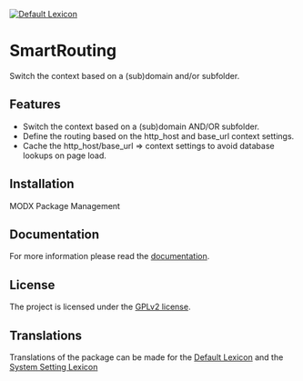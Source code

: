 [![Default Lexicon](https://hosted.weblate.org/widget/modx-extras/smartrouting/standard/svg-badge.svg)](https://hosted.weblate.org/projects/modx-extras/smartrouting/standard/)

# SmartRouting

Switch the context based on a (sub)domain and/or subfolder.

## Features

- Switch the context based on a (sub)domain AND/OR subfolder.
- Define the routing based on the http_host and base_url context settings.
- Cache the http_host/base_url => context settings to avoid database lookups on page load.

## Installation

MODX Package Management

## Documentation

For more information please read the [documentation](https://jako.github.io/SmartRouting/).

## License

The project is licensed under the [GPLv2 license](https://github.com/Jako/SmartRouting/blob/master/core/components/smartrouting/docs/license.md).

## Translations

Translations of the package can be made for the [Default Lexicon](https://hosted.weblate.org/projects/modx-extras/smartrouting/standard/) and the [System Setting Lexicon](https://hosted.weblate.org/projects/modx-extras/smartrouting/system-settings/)
